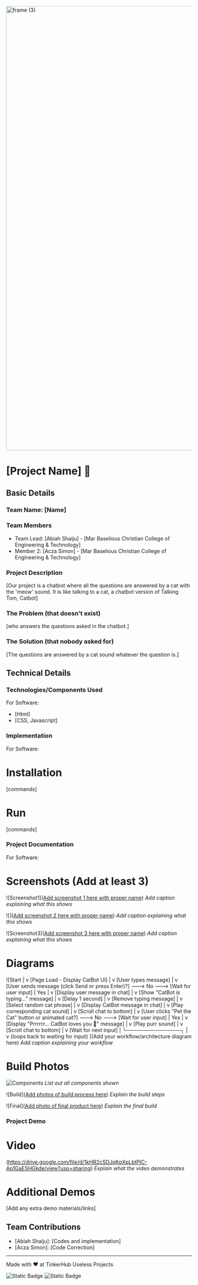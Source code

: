 <img width="3188" height="1202" alt="frame (3)" src="https://github.com/user-attachments/assets/517ad8e9-ad22-457d-9538-a9e62d137cd7" />


# [Project Name] 🎯


## Basic Details
### Team Name: [Name]


### Team Members
- Team Lead: [Abiah Shaiju] - [Mar Baselious Christian College of Engineering & Technology]
- Member 2: [Acza Simon] - [Mar Baselious Christian College of Engineering & Technology]

### Project Description
[Our project is a chatbot where all the questions are answered by a cat with the 'meow' sound. It is like talking to a cat, a chatbot version of Talking Tom, Catbot]

### The Problem (that doesn't exist)
[who answers the questions asked in the chatbot.]

### The Solution (that nobody asked for)
[The questions are answered by a cat sound whatever the question is.]

## Technical Details
### Technologies/Components Used
For Software:
- [Html]
- [CSS, Javascript]

### Implementation
For Software:
# Installation
[commands]

# Run
[commands]

### Project Documentation
For Software:

# Screenshots (Add at least 3)
![Screenshot1]([Add screenshot 1 here with proper name](https://drive.google.com/file/d/1kHR2cSDJpKpXpLbtPIC-Ap1GaESHGkde/view?usp=sharing))
*Add caption explaining what this shows*

![]([Add screenshot 2 here with proper name](https://drive.google.com/file/d/1kHR2cSDJpKpXpLbtPIC-Ap1GaESHGkde/view?usp=sharing))
*Add caption explaining what this shows*

![Screenshot3]([Add screenshot 3 here with proper name](https://drive.google.com/file/d/1kHR2cSDJpKpXpLbtPIC-Ap1GaESHGkde/view?usp=sharing))
*Add caption explaining what this shows*

# Diagrams
![Start
  |
  v
[Page Load - Display CatBot UI]
  |
  v
[User types message]
  |
  v
[User sends message (click Send or press Enter)?] ---> No ---> [Wait for user input]
  |
 Yes
  |
  v
[Display user message in chat]
  |
  v
[Show "CatBot is typing..." message]
  |
  v
[Delay 1 second]
  |
  v
[Remove typing message]
  |
  v
[Select random cat phrase]
  |
  v
[Display CatBot message in chat]
  |
  v
[Play corresponding cat sound]
  |
  v
[Scroll chat to bottom]
  |
  v
[User clicks "Pet the Cat" button or animated cat?] ---> No ---> [Wait for user input]
  |
 Yes
  |
  v
[Display "Prrrrrr... CatBot loves you 🥰" message]
  |
  v
[Play purr sound]
  |
  v
[Scroll chat to bottom]
  |
  v
[Wait for next input]
  |
  └───────────────┐
                  |
                  v
               (loops back to waiting for input)
](Add your workflow/architecture diagram here)
*Add caption explaining your workflow*

# Build Photos
![Components](https://drive.google.com/file/d/1kHR2cSDJpKpXpLbtPIC-Ap1GaESHGkde/view?usp=sharing)
*List out all components shown*

![Build]([Add photos of build process here](https://drive.google.com/file/d/1kHR2cSDJpKpXpLbtPIC-Ap1GaESHGkde/view?usp=sharing))
*Explain the build steps*

![Final]([Add photo of final product here](https://drive.google.com/file/d/1kHR2cSDJpKpXpLbtPIC-Ap1GaESHGkde/view?usp=sharing))
*Explain the final build*

### Project Demo
# Video
(https://drive.google.com/file/d/1kHR2cSDJpKpXpLbtPIC-Ap1GaESHGkde/view?usp=sharing)
*Explain what the video demonstrates*

# Additional Demos
[Add any extra demo materials/links]

## Team Contributions
- [Abiah Shaiju]: [Codes and implementation]
- [Acza Simon]: [Code Correction]

---
Made with ❤️ at TinkerHub Useless Projects 

![Static Badge](https://img.shields.io/badge/TinkerHub-24?color=%23000000&link=https%3A%2F%2Fwww.tinkerhub.org%2F)
![Static Badge](https://img.shields.io/badge/UselessProjects--25-25?link=https%3A%2F%2Fwww.tinkerhub.org%2Fevents%2FQ2Q1TQKX6Q%2FUseless%2520Projects)


